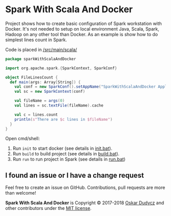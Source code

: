 # Spark With Scala And Docker

Project shows how to create basic configuration of Spark workstation with Docker. It's not needed to setup on local environment Java, Scala, Spark, Hadoop on any other tool than Docker. As an example is show how to do simplest lines count in Spark.

Code is placed in [/src/main/scala/](https://github.com/oskardudycz/SparkWithScalaAndDocker/blob/master/src/src/main/scala/FileLinesCount.scala)

```scala
package sparkWithScalaAndDocker

import org.apache.spark.{SparkContext, SparkConf}

object FileLinesCount {
  def main(args: Array[String]) {
    val conf = new SparkConf().setAppName("SparkWithScalaAndDocker Application")
    val sc = new SparkContext(conf)

    val fileName = args(0)
    val lines = sc.textFile(fileName).cache

    val c = lines.count
    println(s"There are $c lines in $fileName")
  }
}
```

Open cmd/shell:
1. Run `init` to start docker (see details in [init.bat](https://github.com/oskardudycz/SparkWithScalaAndDocker/blob/master/init.bat)).
2. Run `build` to build project (see details in [build.bat](https://github.com/oskardudycz/SparkWithScalaAndDocker/blob/master/build.bat)).
3. Run `run` to run project in Spark (see details in [run.bat](https://github.com/oskardudycz/SparkWithScalaAndDocker/blob/master/run.bat))


I found an issue or I have a change request
--------------------------------
Feel free to create an issue on GitHub. Contributions, pull requests are more than welcome!

**Spark With Scala And Docker** is Copyright &copy; 2017-2018 [Oskar Dudycz](http://oskar-dudycz.pl) and other contributors under the [MIT license](LICENSE).

